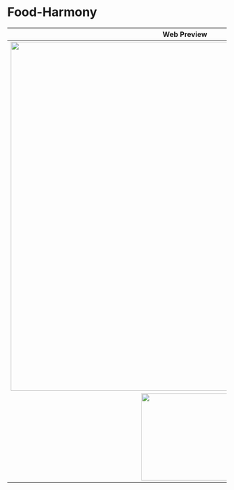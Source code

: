 # Food-Harmony

|              Web Preview             |  
| :----------------------------------: | 
| <img src="https://github.com/SalarMahani/Food-Harmony/assets/108895916/d34f8d2f-d9ec-4508-b63c-338f7b470689" width="800"></a> |
| <img src="https://github.com/SalarMahani/Food-Harmony/assets/108895916/116ee2aa-6869-446a-b53e-485483894d16" width="200"></a> |
